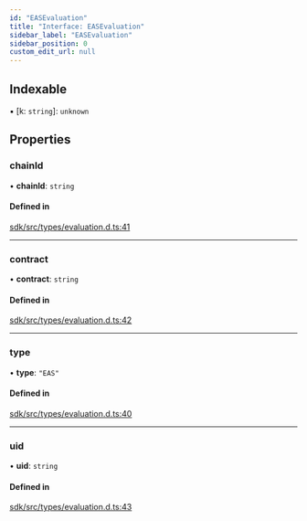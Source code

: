 ```yaml
---
id: "EASEvaluation"
title: "Interface: EASEvaluation"
sidebar_label: "EASEvaluation"
sidebar_position: 0
custom_edit_url: null
---
```


## Indexable

▪ [k: `string`]: `unknown`

## Properties

### chainId

• **chainId**: `string`

#### Defined in

[sdk/src/types/evaluation.d.ts:41](https://github.com/hypercerts-org/hypercerts/blob/210c167/sdk/src/types/evaluation.d.ts#L41)

---

### contract

• **contract**: `string`

#### Defined in

[sdk/src/types/evaluation.d.ts:42](https://github.com/hypercerts-org/hypercerts/blob/210c167/sdk/src/types/evaluation.d.ts#L42)

---

### type

• **type**: `"EAS"`

#### Defined in

[sdk/src/types/evaluation.d.ts:40](https://github.com/hypercerts-org/hypercerts/blob/210c167/sdk/src/types/evaluation.d.ts#L40)

---

### uid

• **uid**: `string`

#### Defined in

[sdk/src/types/evaluation.d.ts:43](https://github.com/hypercerts-org/hypercerts/blob/210c167/sdk/src/types/evaluation.d.ts#L43)
